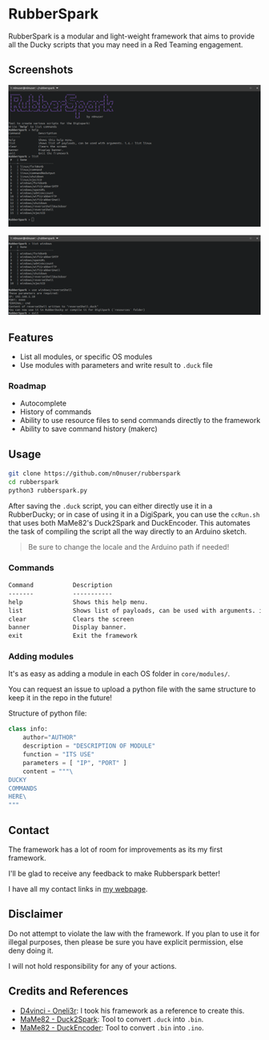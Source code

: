 # RubberSpark

RubberSpark is a modular and light-weight framework that aims to provide all the Ducky scripts that you may need in a Red Teaming engagement.

## Screenshots

![](img/1.png)

![](img/2.png)

## Features

- List all modules, or specific OS modules
- Use modules with parameters and write result to `.duck` file

### Roadmap

- Autocomplete
- History of commands
- Ability to use resource files to send commands directly to the framework
- Ability to save command history (makerc)

## Usage

```bash
git clone https://github.com/n0nuser/rubberspark
cd rubberspark
python3 rubberspark.py
```

After saving the `.duck` script, you can either directly use it in a RubberDucky; or in case of using it in a DigiSpark, you can use the `ccRun.sh` that uses both MaMe82's Duck2Spark and DuckEncoder. This automates the task of compiling the script all the way directly to an Arduino sketch.

> Be sure to change the locale and the Arduino path if needed!

### Commands

```txt
Command           Description
-------           -----------
help              Shows this help menu.
list              Shows list of payloads, can be used with arguments. i.E.: list linux
clear             Clears the screen
banner            Display banner.
exit              Exit the framework
```

### Adding modules

It's as easy as adding a module in each OS folder in `core/modules/`.

You can request an issue to upload a python file with the same structure to keep it in the repo in the future!

Structure of python file:

```py
class info:
    author="AUTHOR"
    description = "DESCRIPTION OF MODULE"
    function = "ITS USE"
    parameters = [ "IP", "PORT" ]
    content = """\
DUCKY
COMMANDS
HERE\
"""
```

## Contact

The framework has a lot of room for improvements as its my first framework.

I'll be glad to receive any feedback to make Rubberspark better!

I have all my contact links in [my webpage](https://www.nonuser.es/#contact).

## Disclaimer

Do not attempt to violate the law with the framework. If you plan to use it for illegal purposes, then please be sure you have explicit permission, else deny doing it.

I will not hold responsibility for any of your actions.

## Credits and References

- [D4vinci - Oneli3r](https://github.com/D4Vinci/One-Lin3r): I took his framework as a reference to create this.
- [MaMe82 - Duck2Spark](https://github.com/mame82/duck2spark): Tool to convert `.duck` into `.bin`.
- [MaMe82 - DuckEncoder](https://github.com/mame82/duckencoder.py): Tool to convert `.bin` into `.ino`.
